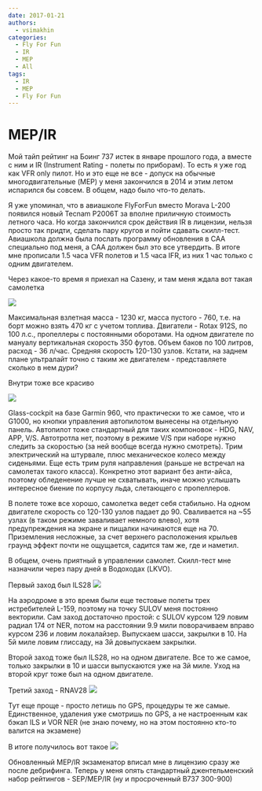 ```yaml
---
date: 2017-01-21
authors:
  - vsimakhin
categories:
  - Fly For Fun
  - IR
  - MEP
  - All
tags:
  - IR
  - MEP
  - Fly For Fun
---
```


# MEP/IR

Мой тайп рейтинг на Боинг 737 истек в январе прошлого года, а вместе с ним и IR (Instrument Rating - полеты по приборам). То есть я уже год как VFR only пилот. Но и это еще не все - допуск на обычные многодвигательные (MEP) у меня закончился в 2014 и этим летом испарился бы совсем. В общем, надо было что-то делать.

<!-- more -->
Я уже упоминал, что в авиашколе FlyForFun вместо Morava L-200 появился новый Tecnam P2006T за вполне приличную стоимость летного часа. Но когда закончился срок действия IR в лицензии, нельзя просто так придти, сделать пару кругов и пойти сдавать скилл-тест. Авиашкола должна была послать программу обновления в САА специально под меня, а САА должен был это все утвердить. В итоге мне прописали 1.5 часа VFR полетов и 1.5 часа IFR, из них 1 час только с одним двигателем.

Через какое-то время я приехал на Сазену, и там меня ждала вот такая самолетка

![](20170116_130628.jpg)

Максимальная взлетная масса - 1230 кг, масса пустого - 760, т.е. на борт можно взять 470 кг с учетом топлива. Двигатели - Rotax 912S, по 100 л.с., пропеллеры с постоянными оборотами. На одном двигателе по мануалу вертикальная скорость 350 футов. Объем баков по 100 литров, расход - 36 л/час. Средняя скорость 120-130 узлов. Кстати, на заднем плане ультралайт точно с таким же двигателем - представляете сколько в нем дури?

Внутри тоже все красиво

![](20170116_130551.jpg)

Glass-cockpit на базе Garmin 960, что практически то же самое, что и G1000, но кнопки управления автопилотом вынесены на отдельную панель. Автопилот тоже стандартный для таких компоновок - HDG, NAV, APP, V/S. Автотротла нет, поэтому в режиме V/S при наборе нужно следить за скоростью (за ней вообще всегда нужно смотреть). Трим электрический на штурвале, плюс механическое колесо между сиденьями. Еще есть трим руля направления (раньше не встречал на самолетах такого класса). Конкретно этот вариант без анти-айса, поэтому обледенение лучше не схватывать, иначе можно услышать интересное биение по корпусу льда, слетающего с пропеллеров.

В полете тоже все хорошо, самолетка ведет себя стабильно. На одном двигателе скорость со 120-130 узлов падает до 90. Сваливается на ~55 узлах (в таком режиме заваливает немного влево), хотя предупреждения на экране и пищалки начинаются еще на 70. Приземления несложные, за счет верхнего расположения крыльев граунд эффект почти не ощущается, садится там же, где и наметил.

В общем, очень приятный в управлении самолет. Скилл-тест мне назначили через пару дней в Водоходах (LKVO).

Первый заход был ILS28
![](lkvo_ils28.jpg)

На аэродроме в это время были еще тестовые полеты трех истребителей L-159, поэтому на точку SULOV меня постоянно векторили. Сам заход достаточно простой: с SULOV курсом 129 ловим радиал 174 от NER, потом на расстоянии 9.9 мили поворачиваем вправо курсом 236 и ловим локалайзер. Выпускаем шасси, закрылки в 10. На 5й миле ловим глиссаду, на 3й довыпускаем закрылки.

Второй заход тоже был ILS28, но на одном двигателе. Все то же самое, только закрылки в 10 и шасси выпускаются уже на 3й миле. Уход на второй круг тоже был на одном двигателе.

Третий заход - RNAV28
![](lkvo_rnav28.jpg)

Тут еще проще - просто летишь по GPS, процедуры те же самые. Единственное, удаления уже смотришь по GPS, а не настроенным как бэкап ILS и VOR NER (не знаю почему, но на этом постоянно кто-то валится на экзамене)

В итоге получилось вот такое
![](flightradar_track.jpg)

Обновленный MEP/IR экзаменатор вписал мне в лицензию сразу же после дебрифинга. Теперь у меня опять стандартный джентельменский набор рейтингов - SEP/MEP/IR (ну и просроченный B737 300-900)